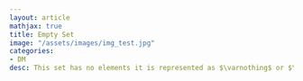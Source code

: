 ```yaml
---
layout: article
mathjax: true
title: Empty Set
image: "/assets/images/img_test.jpg"
categories:
- DM
desc: This set has no elements it is represented as $\varnothing$ or $\{ \}$.
































































































































































































































































































































































 
imagealt: 
---
```


This set has no elements it is represented as $\varnothing$ or $\{ \}$.
































































































































































































































































































































































